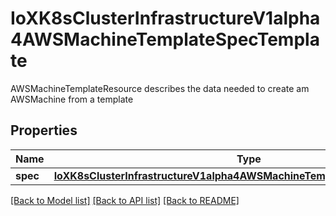 # IoXK8sClusterInfrastructureV1alpha4AWSMachineTemplateSpecTemplate

AWSMachineTemplateResource describes the data needed to create am AWSMachine from a template
## Properties
Name | Type | Description | Notes
------------ | ------------- | ------------- | -------------
**spec** | [**IoXK8sClusterInfrastructureV1alpha4AWSMachineTemplateSpecTemplateSpec**](IoXK8sClusterInfrastructureV1alpha4AWSMachineTemplateSpecTemplateSpec.md) |  | 

[[Back to Model list]](../README.md#documentation-for-models) [[Back to API list]](../README.md#documentation-for-api-endpoints) [[Back to README]](../README.md)


